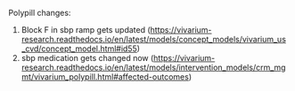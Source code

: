 Polypill changes:
1. Block F in sbp ramp gets updated (https://vivarium-research.readthedocs.io/en/latest/models/concept_models/vivarium_us_cvd/concept_model.html#id55)
2. sbp medication gets changed now (https://vivarium-research.readthedocs.io/en/latest/models/intervention_models/crm_mgmt/vivarium_polypill.html#affected-outcomes)